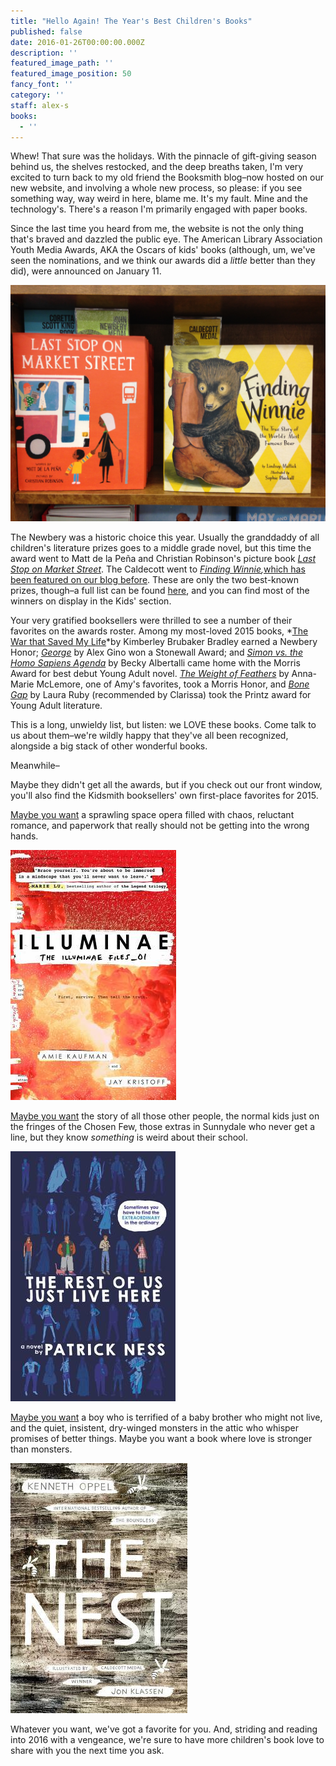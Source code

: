 ```yaml
---
title: "Hello Again! The Year's Best Children's Books"
published: false
date: 2016-01-26T00:00:00.000Z
description: ''
featured_image_path: ''
featured_image_position: 50
fancy_font: ''
category: ''
staff: alex-s
books:
  - ''
---
```


Whew! That sure was the holidays. With the pinnacle of gift-giving season behind us, the shelves restocked, and the deep breaths taken, I'm very excited to turn back to my old friend the Booksmith blog–now hosted on our new website, and involving a whole new process, so please: if you see something way, way weird in here, blame me. It's my fault. Mine and the technology's. There's a reason I'm primarily engaged with paper books.

Since the last time you heard from me, the website is not the only thing that's braved and dazzled the public eye. The American Library Association Youth Media Awards, AKA the Oscars of kids' books (although, um, we've seen the nominations, and we think our awards did a *little* better than they did), were announced on January 11.

![](/uploads/versions/img_2100---x----3264-2448x---.jpg)

The Newbery was a historic choice this year. Usually the granddaddy of all children's literature prizes goes to a middle grade novel, but this time the award went to Matt de la Peña and Christian Robinson's picture book [*Last Stop on Market Street*](http://www.brooklinebooksmith-shop.com/book/9780399257742). The Caldecott went to *[Finding Winnie](http://www.brooklinebooksmith-shop.com/book/9780316324908),*[which has been featured on our blog before](http://www.brooklinebooksmith.com/2015/11/02/bear-in-mind/). These are only the two best-known prizes, though–a full list can be found [here](http://www.ilovelibraries.org/article/2016-youth-media-awards-winners), and you can find most of the winners on display in the Kids' section.

Your very gratified booksellers were thrilled to see a number of their favorites on the awards roster. Among my most-loved 2015 books, *[The War that Saved My Life](http://www.brooklinebooksmith-shop.com/book/9780803740815)*by Kimberley Brubaker Bradley earned a Newbery Honor; [*George*](http://www.brooklinebooksmith-shop.com/book/9780545812542) by Alex Gino won a Stonewall Award; and [*Simon vs. the Homo Sapiens Agenda*](http://www.brooklinebooksmith-shop.com/book/9780062348678) by Becky Albertalli came home with the Morris Award for best debut Young Adult novel. [*The Weight of Feathers*](http://www.brooklinebooksmith-shop.com/book/9781250058652) by Anna-Marie McLemore, one of Amy's favorites, took a Morris Honor, and [*Bone Gap*](http://www.brooklinebooksmith-shop.com/book/9780062317605) by Laura Ruby (recommended by Clarissa) took the Printz award for Young Adult literature.

This is a long, unwieldy list, but listen: we LOVE these books. Come talk to us about them–we're wildly happy that they've all been recognized, alongside a big stack of other wonderful books.

Meanwhile–

Maybe they didn't get all the awards, but if you check out our front window, you'll also find the Kidsmith booksellers' own first-place favorites for 2015.

[Maybe you want](http://www.brooklinebooksmith-shop.com/book/9780553499117) a sprawling space opera filled with chaos, reluctant romance, and paperwork that really should not be getting into the wrong hands.

![](/uploads/versions/9780553499117---x----265-400x---.jpg)

[Maybe you want](http://www.brooklinebooksmith-shop.com/book/9780062403162) the story of all those other people, the normal kids just on the fringes of the Chosen Few, those extras in Sunnydale who never get a line, but they know *something* is weird about their school.

![](/uploads/versions/9780062403162---x----264-400x---.jpg)

[Maybe you want](http://www.brooklinebooksmith-shop.com/book/9781481432320) a boy who is terrified of a baby brother who might not live, and the quiet, insistent, dry-winged monsters in the attic who whisper promises of better things. Maybe you want a book where love is stronger than monsters.

![](/uploads/versions/9781481432320---x----283-400x---.jpg)

Whatever you want, we've got a favorite for you. And, striding and reading into 2016 with a vengeance, we're sure to have more children's book love to share with you the next time you ask.